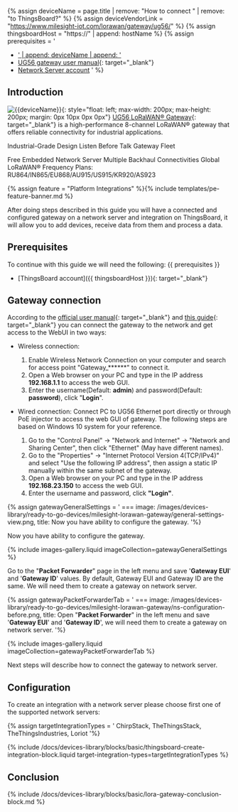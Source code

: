
{% assign deviceName = page.title | remove: "How to connect " | remove: "to ThingsBoard?" %}
{% assign deviceVendorLink = "https://www.milesight-iot.com/lorawan/gateway/ug56/" %}
{% assign thingsboardHost = "https://" | append: hostName %}
{% assign prerequisites = '
- <a href="' | append: deviceVendorLink | append: '" target="_blank">' | append: deviceName | append: '</a>
- [UG56 gateway user manual](https://resource.milesight.com/milesight/iot/document/ug56-user-guide-en.pdf){: target="_blank"}
- [Network Server account](#configuration)
'
 %}

## Introduction

![{{deviceName}}](/images/devices-library/{{page.deviceImageFileName}}){: style="float: left; max-width: 200px; max-height: 200px; margin: 0px 10px 0px 0px"}
[UG56 LoRaWAN® Gateway]({{deviceVendorLink}}){: target="_blank"} is a high-performance 8-channel LoRaWAN® gateway that offers reliable connectivity for industrial applications.

Industrial-Grade Design
Listen Before Talk
Gateway Fleet

Free Embedded Network Server
Multiple Backhaul Connectivities
Global LoRaWAN® Frequency Plans:
RU864/IN865/EU868/AU915/US915/KR920/AS923

{% assign feature = "Platform Integrations" %}{% include templates/pe-feature-banner.md %}

After doing steps described in this guide you will have a connected and configured gateway on a network server and integration on ThingsBoard, it will allow you to add devices, receive data from them and process a data.

## Prerequisites

To continue with this guide we will need the following:
{{ prerequisites }}
- [ThingsBoard account]({{ thingsboardHost }}){: target="_blank"}

## Gateway connection

According to the [official user manual](https://resource.milesight.com/milesight/iot/document/ug56-user-guide-en.pdf){: target="_blank"} and [this guide](https://support.milesight-iot.com/support/solutions/articles/73000514278-how-to-connect-milesight-gateway-to-the-internet){: target="_blank"} you can connect the gateway to the network and get access to the WebUI in two ways:

- Wireless connection:
  1. Enable Wireless Network Connection on your computer and search for access point "Gateway_******" to connect it.
  2. Open a Web browser on your PC and type in the IP address **192.168.1.1** to access the web GUI.
  3. Enter the username(Default: **admin**) and password(Default: **password**), click "**Login**".

- Wired connection:
  Connect PC to UG56 Ethernet port directly or through PoE injector to access the web GUI of gateway. The following steps are based on Windows 10 system for your reference.

  1. Go to the "Control Panel" → "Network and Internet" → "Network and Sharing Center", then click "Ethernet" (May have different names).
  2. Go to the "Properties" → "Internet Protocol Version 4(TCP/IPv4)" and select "Use the following IP address", then assign a static IP manually within the same subnet of the gateway.
  3. Open a Web browser on your PC and type in the IP address **192.168.23.150** to access the web GUI.
  4. Enter the username and password, click **"Login"**.

{% assign gatewayGeneralSettings = '
    ===
        image: /images/devices-library/ready-to-go-devices/milesight-lorawan-gateway/general-settings-view.png,
        title: Now you have ability to configure the gateway.
'%}

Now you have ability to configure the gateway.

{% include images-gallery.liquid imageCollection=gatewayGeneralSettings %}

Go to the "**Packet Forwarder**" page in the left menu and save '**Gateway EUI**' and '**Gateway ID**' values. By default, Gateway EUI and Gateway ID are the same. We will need them to create a gateway on network server.

{% assign gatewayPacketForwarderTab = '
    ===
        image: /images/devices-library/ready-to-go-devices/milesight-lorawan-gateway/ns-configuration-before.png,
        title: Open "**Packet Forwarder**" in the left menu and save '**Gateway EUI**' and '**Gateway ID**', we will need them to create a gateway on network server.
'%}

{% include images-gallery.liquid imageCollection=gatewayPacketForwarderTab %}

Next steps will describe how to connect the gateway to network server.

## Configuration

To create an integration with a network server please choose first one of the supported network servers:

{% assign targetIntegrationTypes = '
ChirpStack,
TheThingsStack,
TheThingsIndustries,
Loriot
'%}

{% include /docs/devices-library/blocks/basic/thingsboard-create-integration-block.liquid target-integration-types=targetIntegrationTypes %}

## Conclusion

{% include /docs/devices-library/blocks/basic/lora-gateway-conclusion-block.md %}
